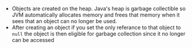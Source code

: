 - Objects are created on the heap. Java's heap is garbage collectible so JVM automatically allocates memory and frees that memory when it sees that an object can no longer be used.
- After creating an object if you set the only referance to that object to `null` the object is then eligible for garbage collection since it no longer can be accessed